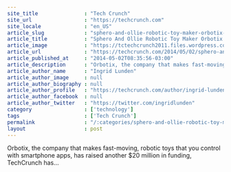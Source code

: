 ```yaml
---
site_title               : "Tech Crunch"
site_url                 : "https://techcrunch.com"
site_locale              : "en_US"
article_slug             : "sphero-and-ollie-robotic-toy-maker-orbotix-has-raised-another-s20m-say-sources"
article_title            : "Sphero And Ollie Robotic Toy Maker Orbotix Has Raised Another $20M, Say Sources"
article_image            : "https://tctechcrunch2011.files.wordpress.com/2014/05/ollie.png?w=764&h=400&crop=1"
article_url              : "https://techcrunch.com/2014/05/02/sphero-and-ollie-robotic-toy-maker-orbotix-has-raised-another-20m-say-sources/"
article_published_at     : "2014-05-02T08:35:56-03:00"
article_description      : "Orbotix, the company that makes fast-moving, robotic toys that you control with smartphone apps, has raised another $20 million in funding, TechCrunch has..."
article_author_name      : "Ingrid Lunden"
article_author_image     : null
article_author_biography : null
article_author_profile   : "https://techcrunch.com/author/ingrid-lunden/"
article_author_facebook  : null
article_author_twitter   : "https://twitter.com/ingridlunden"
category                 : ['technology']
tags                     : ['Tech Crunch']
permalink                : "/:categories/sphero-and-ollie-robotic-toy-maker-orbotix-has-raised-another-s20m-say-sources/"
layout                   : post
---
```


Orbotix, the company that makes fast-moving, robotic toys that you control with smartphone apps, has raised another $20 million in funding, TechCrunch has...
